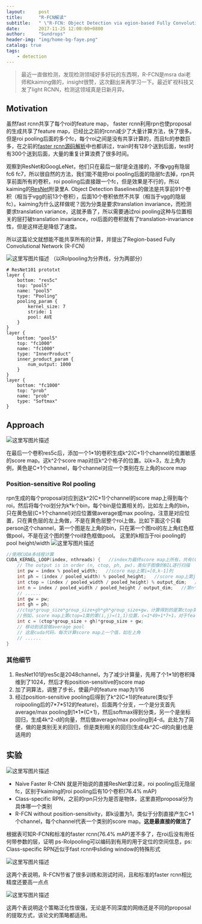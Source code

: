 ```yaml
---
layout:     post
title:      "R-FCN解读"
subtitle:   " \"R-FCN: Object Detection via egion-based Fully Convolutional Networks"
date:       2017-11-25 12:00:00+0800
author:     "Sundrops"
header-img: "img/home-bg-faye.png"
catalog: true
tags:
    - detection
---
```


> 最近一直做检测，发现检测领域好多好玩的东西啊，R-FCN是msra dai老师和kaiming做的，insight很赞，这次翻出来再学习一下。最近旷视科技又发了light RCNN，检测这领域真是日新月异。

## Motivation ##
虽然fast rcnn共享了每个roi的feature map， faster rcnn利用rpn也使proposal的生成共享了feature map，已经比之前的rcnn减少了大量计算方法，快了很多。但是roi pooling后面的多个fc，每个roi之间是没有共享计算的，而且fc的参数巨多，在之前的[faster rcnn源码解析](http://blog.csdn.net/u013010889/article/details/78574879)中也都讲过，train时有128个送到后面，test时有300个送到后面，大量的重复计算浪费了很多时间。

观察到ResNet和GoogLeNet，他们只在最后一层f是全连接的，不像vgg有隐层fc6 fc7，所以很自然的方法，我们能不能把roi pooling后面的隐层fc去掉，rpn共享前面所有的卷积，roi pooling后直接跟一个fc，但是效果是不行的，所以kaiming的[ResNet](https://arxiv.org/pdf/1512.03385.pdf)附录里A. Object Detection Baselines的做法是共享前91个卷积（相当于vgg的前13个卷积），后面10个卷积依然不共享（相当于vgg的隐层fc）。kaiming为什么这样做呢？因为分类是要求translation invariance，而检测要求translation variance，这就矛盾了，所以需要通过roi pooling这种与位置相关的层打破translation invariance，roi后面的卷积就有了translation-invariance性，但是这样还是降低了速度。

所以这篇论文就想能不能共享所有的计算，并提出了Region-based Fully Convolutional Network (R-FCN)

![这里写图片描述](http://img.blog.csdn.net/20171125141714605?watermark/2/text/aHR0cDovL2Jsb2cuY3Nkbi5uZXQvdTAxMzAxMDg4OQ==/font/5a6L5L2T/fontsize/400/fill/I0JBQkFCMA==/dissolve/70/gravity/SouthEast)
（以RoIpooling为分界线，分为两部分）
```
# ResNet101 prototxt
layer {
	bottom: "res5c"
	top: "pool5"
	name: "pool5"
	type: "Pooling"
	pooling_param {
		kernel_size: 7
		stride: 1
		pool: AVE
	}
}
layer {
	bottom: "pool5"
	top: "fc1000"
	name: "fc1000"
	type: "InnerProduct"
	inner_product_param {
		num_output: 1000
	}
}
layer {
	bottom: "fc1000"
	top: "prob"
	name: "prob"
	type: "Softmax"
}
```

## Approach ##

![这里写图片描述](http://img.blog.csdn.net/20171125141959918?watermark/2/text/aHR0cDovL2Jsb2cuY3Nkbi5uZXQvdTAxMzAxMDg4OQ==/font/5a6L5L2T/fontsize/400/fill/I0JBQkFCMA==/dissolve/70/gravity/SouthEast)

在最后一个卷积res5c后，添加一个1*1的卷积生成k^2(C+1)个channel的位置敏感的score map。这k^2个score map对应k^2个格子的位置。以k=3，左上角为例，黄色是C+1个channel，每个channel对应一个类别在左上角的score map

### Position-sensitive RoI pooling ###

rpn生成的每个proposal对应到这k^2(C+1)个channel的score map上得到每个roi，然后将每个roi划分为k*k个bin，每个bin是位置相关的，比如左上角的bin，只在黄色层(C+1个channel)对应位置做average或max pooling，注意是对应位置，只在黄色层的左上角做，不是在黄色层整个roi上做。比如下面这个只看person这个channel，第一个图是左上角的bin，只在第一个图roi的左上角红色框做pool，不是在这个图的整个roi绿色框做pool。
这里的k相当于roi pooling的pool height/width
![这里写图片描述](http://img.blog.csdn.net/20171125145213726?watermark/2/text/aHR0cDovL2Jsb2cuY3Nkbi5uZXQvdTAxMzAxMDg4OQ==/font/5a6L5L2T/fontsize/400/fill/I0JBQkFCMA==/dissolve/70/gravity/SouthEast)

```cpp
//使用CUDA多线程计算
CUDA_KERNEL_LOOP(index, nthreads) {   //index为最终score map上所有，共有(C+1)*k*k个值
	// The output is in order (n, ctop, ph, pw)，类似于图像的BIL逐行扫描
	int pw = index % pooled_width;   //score map上第i=[0,k-1]列
	int ph = (index / pooled_width) % pooled_height;   //score map上第j=[0,k-1]行
	int ctop = (index / pooled_width / pooled_height) % output_dim;   //score map上第ctop个层(class)
	int n = index / pooled_width / pooled_height / output_dim;   //第n个roi
	// ......
	int gw = pw;
	int gh = ph;
	//ctop*group_size*group_size+gh*gh*group_size+gw，计算得到的是第ctop类的(ph,pw)位置索引
	//例如，score map上第ctop=1类的第(i,j)=(1,1)位置，c=1*49+1*7+1，对于feature map上第c个颜色层中(实际包含C=21层)的第2(ctop+1)层
	int c = (ctop*group_size + gh)*group_size + gw;
	// 移动到该层做average pool
	// 这是cuda代码，每次计算score map上一个值，如左上角
	// ......
}
```

### 其他细节 ###

 1. ResNet101的res5c是2048channel，为了减少计算量，先用了个1*1的卷积降维到了1024，然后才有position-sensitive的score map
 2. 加了洞算法，调整了步长，使最户的feature map为1/16
 3. 经过position-sensitive pooling后得到了k^2(C+1)的feature(类似于roipooling后的7\*7\*512的feature)，后面两个分支，一个是分支首先average/max pooling到1\*1\*(C+1)，然后softmax得到分类，另一个是坐标回归，生成4k^2-d的向量，然后做average/max pooling到4-d。此处为了简便，做的是类别无关的回归，但是类别相关的回归(生成4k^2C-d的向量)也是适用的
 
## 实验 ##

![这里写图片描述](http://img.blog.csdn.net/20171125154550883?watermark/2/text/aHR0cDovL2Jsb2cuY3Nkbi5uZXQvdTAxMzAxMDg4OQ==/font/5a6L5L2T/fontsize/400/fill/I0JBQkFCMA==/dissolve/70/gravity/SouthEast)

 - Naive Faster R-CNN 就是开始说的直接ResNet拿过来，roi pooling后无隐层fc，区别于kaiming的roi pooling后有10个卷积(76.4% mAP)
 - Class-specific RPN，之前的rpn只分为是否是物体，这里直把proposal分为具体哪一个类别
 - R-FCN without position-sensitivity，即k设置为1，类似于分割直接产生C+1个channel，每个channel代表一个类别的score map。**这是最直接的做法了**
 
 根据表可知R-FCN和标准的faster rcnn(76.4% mAP)差不多了，在roi后没有用任何带参数的层，证明
 ps-RoIpooling可以编码到有用的用于定位的空间信息，ps: Class-specific RPN近似于fast rcnn中sliding window的特殊形式

![这里写图片描述](http://img.blog.csdn.net/20171125160006926?watermark/2/text/aHR0cDovL2Jsb2cuY3Nkbi5uZXQvdTAxMzAxMDg4OQ==/font/5a6L5L2T/fontsize/400/fill/I0JBQkFCMA==/dissolve/70/gravity/SouthEast)

这两个表说明，R-FCN节省了很多训练和测试时间，且和标准的faster rcnn相比精度还要高一点点

![这里写图片描述](http://img.blog.csdn.net/20171125160300323?watermark/2/text/aHR0cDovL2Jsb2cuY3Nkbi5uZXQvdTAxMzAxMDg4OQ==/font/5a6L5L2T/fontsize/400/fill/I0JBQkFCMA==/dissolve/70/gravity/SouthEast)

这两个表说明这个策略泛化性很强，无论是不同深度的网络还是不同的proposal的提取方式，该论文的策略都适用。
